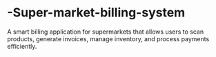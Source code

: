 # -Super-market-billing-system
A smart billing application for supermarkets that allows users to scan products, generate invoices, manage inventory, and process payments efficiently.
